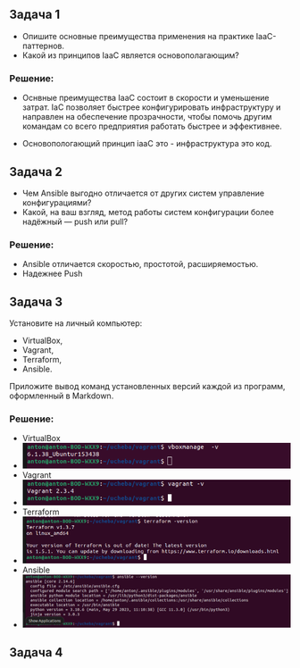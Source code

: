 ## Задача 1

- Опишите основные преимущества применения на практике IaaC-паттернов.
- Какой из принципов IaaC является основополагающим?

### Решение:

- Оснвные преимущества IaaC состоит в скорости и уменьшение затрат. IaC позволяет быстрее конфигурировать инфраструктуру и направлен на обеспечение прозрачности, чтобы помочь другим командам со всего предприятия работать быстрее и эффективнее.

- Основопологающий принцип iaaC это - инфраструктура это код.

## Задача 2

- Чем Ansible выгодно отличается от других систем управление конфигурациями?
- Какой, на ваш взгляд, метод работы систем конфигурации более надёжный — push или pull?

### Решение:

-  Ansible отличается скоростью, простотой, расширяемостью. 
- Надежнее Push

## Задача 3

Установите на личный компьютер:

- VirtualBox,
- Vagrant,
- Terraform,
- Ansible.

Приложите вывод команд установленных версий каждой из программ, оформленный в Markdown.

### Решение:

- VirtualBox 
- ![img_44.png](img_44.png)
- Vagrant 
- ![img_45.png](img_45.png) 
- Terraform 
- ![img_46.png](img_46.png)
- Ansible
- ![img_47.png](img_47.png)

## Задача 4

